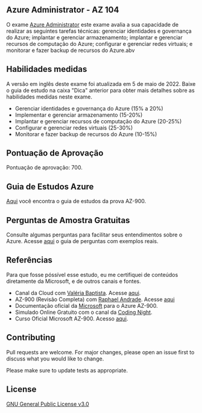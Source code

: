 ## Azure Administrator - AZ 104

O exame [Azure Administrator](https://docs.microsoft.com/pt-br/certifications/exams/az-104) este exame avalia a sua capacidade de realizar as seguintes tarefas técnicas: gerenciar identidades e governança do Azure; implantar e gerenciar armazenamento; implantar e gerenciar recursos de computação do Azure; configurar e gerenciar redes virtuais; e monitorar e fazer backup de recursos do Azure.abv

## Habilidades medidas
A versão em inglês deste exame foi atualizada em 5 de maio de 2022. Baixe o guia de estudo na caixa "Dica" anterior para obter mais detalhes sobre as habilidades medidas neste exame.
- Gerenciar identidades e governança do Azure (15% a 20%)
- Implementar e gerenciar armazenamento (15-20%)
- Implantar e gerenciar recursos de computação do Azure (20-25%)
- Configurar e gerenciar redes virtuais (25-30%)
- Monitorar e fazer backup de recursos do Azure (10-15%)

## Pontuação de Aprovação
Pontuação de aprovação: 700.

## Guia de Estudos Azure
[Aqui](https://query.prod.cms.rt.microsoft.com/cms/api/am/binary/RE3VwUY) você encontra o guia de estudos da prova AZ-900.

## Perguntas de Amostra Gratuitas
Consulte algumas perguntas para facilitar seus entendimentos sobre o Azure. Acesse [aqui](https://docs.microsoft.com/pt-br/certifications/resources/az-900-sample-questions?azure-portal=true) o guia de perguntas com exemplos reais.

## Referências
Para que fosse póssível esse estudo, eu me certifiquei de conteúdos diretamente da Microsoft, e de outros canais e fontes.

- Canal da Cloud com [Valéria Baptista](https://www.linkedin.com/in/valeriabaptista/). Acesse [aqui](https://www.youtube.com/watch?v=4ub1uGKQK6U&ab_channel=CanaldaCloud).
- AZ-900 (Revisão Completa) com [Raphael Andrade](https://www.linkedin.com/in/tftec-treinamentos-online-625816191/). Acesse [aqui](https://www.youtube.com/watch?v=DlfDKhFb1XU&ab_channel=RaphaelAndrade)
- Documentação oficial da [Microsoft](https://docs.microsoft.com/pt-br/certifications/exams/az-900) para o Azure AZ-900.
- Simulado Online Gratuito com o canal da [Coding Night](https://www.youtube.com/watch?v=5ZZq54iQkS0&ab_channel=CodingNight).
- Curso Oficial Microsoft AZ-900. Acesso [aqui](https://www.kasolution.com.br/Home).


## Contributing
Pull requests are welcome. For major changes, please open an issue first to discuss what you would like to change.

Please make sure to update tests as appropriate.

## License
[GNU General Public License v3.0](https://github.com/azure-expert/az-900/blob/main/LICENSE)






